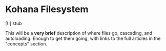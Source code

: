 # Kohana Filesystem

[!!] stub

This will be a **very brief** description of where files go, cascading, and autoloading. Enough to get them going, with links to the full articles in the "concepts" section.